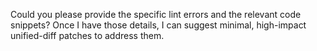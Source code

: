 Could you please provide the specific lint errors and the relevant code snippets? Once I have those details, I can suggest minimal, high-impact unified-diff patches to address them.